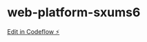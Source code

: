 # web-platform-sxums6

[Edit in Codeflow ⚡️](https://stackblitz.com/~/github.com/Thanasaks1/web-platform-sxums6)